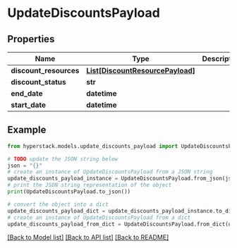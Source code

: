 # UpdateDiscountsPayload


## Properties

Name | Type | Description | Notes
------------ | ------------- | ------------- | -------------
**discount_resources** | [**List[DiscountResourcePayload]**](DiscountResourcePayload.md) |  | 
**discount_status** | **str** |  | 
**end_date** | **datetime** |  | [optional] 
**start_date** | **datetime** |  | [optional] 

## Example

```python
from hyperstack.models.update_discounts_payload import UpdateDiscountsPayload

# TODO update the JSON string below
json = "{}"
# create an instance of UpdateDiscountsPayload from a JSON string
update_discounts_payload_instance = UpdateDiscountsPayload.from_json(json)
# print the JSON string representation of the object
print(UpdateDiscountsPayload.to_json())

# convert the object into a dict
update_discounts_payload_dict = update_discounts_payload_instance.to_dict()
# create an instance of UpdateDiscountsPayload from a dict
update_discounts_payload_from_dict = UpdateDiscountsPayload.from_dict(update_discounts_payload_dict)
```
[[Back to Model list]](../README.md#documentation-for-models) [[Back to API list]](../README.md#documentation-for-api-endpoints) [[Back to README]](../README.md)


